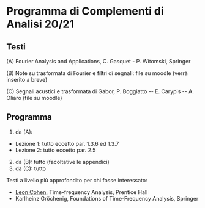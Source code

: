 # Programma di Complementi di Analisi 20/21

## Testi

(A) Fourier Analysis and Applications, C. Gasquet - P. Witomski,
    Springer

(B) Note su trasformata di Fourier e filtri di segnali: file su moodle
    (verrà inserito a breve)

(C) Segnali acustici e trasformata di Gabor, P. Boggiatto -- E. Carypis
    -- A. Oliaro (file su moodle)

## Programma

1. da (A):
  - Lezione 1: tutto eccetto par. 1.3.6 ed 1.3.7
  - Lezione 2: tutto eccetto par. 2.5
2. da (B): tutto (facoltative le appendici)
3. da (C): tutto

Testi a livello più approfondito per chi fosse interessato:

- [Leon
Cohen](http://www.google.it/search?hl=it&tbo=p&tbm=bks&q=inauthor:%22Leon+Cohen%22),
Time-frequency Analysis, Prentice Hall
- Karlheinz Gröchenig, Foundations of Time-Frequency Analysis, Springer
